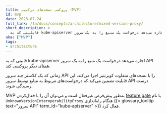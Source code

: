 ```yaml
---
title: پروکسی نسخه‌های ترکیبی (MVP)
id: mvp
date: 2023-07-24
full_link: /fa/docs/concepts/architecture/mixed-version-proxy/
short_description: >
  قابلیتی که به kube-apiserver اجازه می‌دهد درخواست یک منبع را به یک سرور API همتای دیگر پروکسی کند.
aka: ["MVP"]
tags:
- architecture
---
```

قابیتی که به kube-apiserver اجازه می‌دهد درخواست یک منبع را به یک سرور API همتای دیگر پروکسی کند.

<!--more-->

زمانی که یک کلاستر چند سرور API را با نسخه‌های متفاوت کوبرنتیز اجرا می‌کند، این قابلیت تضمین می‌کند که درخواست‌های مربوط به منابع توسط سرور API درست رسیدگی شوند.

MVP به‌طور پیش‌فرض غیرفعال است و می‌توان آن را با فعال‌کردن
[feature gate](/fa/docs/reference/command-line-tools-reference/feature-gates/) با نام `UnknownVersionInteroperabilityProxy`
هنگام راه‌اندازی {{< glossary_tooltip text="سرور API" term_id="kube-apiserver" >}} فعال کرد.
